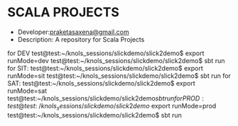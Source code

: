 # SCALA PROJECTS
- Developer:praketasaxena@gmail.com
- Description: A repository for Scala Projects

for DEV
test@test:~/knols_sessions/slickdemo/slick2demo$ export runMode=dev 
test@test:~/knols_sessions/slickdemo/slick2demo$ sbt run 
for SIT: 
test@test:~/knols_sessions/slickdemo/slick2demo$ export runMode=sit 
test@test:~/knols_sessions/slickdemo/slick2demo$ sbt run
for SAT: 
test@test:~/knols_sessions/slickdemo/slick2demo$ export runMode=sat 
test@test:~/knols_sessions/slickdemo/slick2demo$sbt run 
for PROD: 
test@test:~/knols_sessions/slickdemo/slick2demo$ export runMode=prod 
test@test:~/knols_sessions/slickdemo/slick2demo$ sbt run